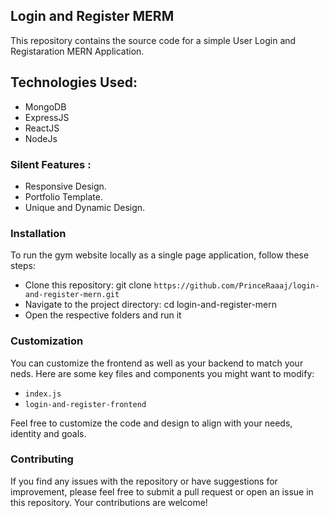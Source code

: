 
## Login and Register MERM

This repository contains the source code for a simple User Login and Registaration MERN Application.


## Technologies Used:

* MongoDB
* ExpressJS
* ReactJS
* NodeJs

### Silent Features :

* Responsive Design.
* Portfolio Template.
* Unique and Dynamic Design.

### Installation
To run the gym website locally as a single page application, follow these steps:
- Clone this repository: git clone `https://github.com/PrinceRaaaj/login-and-register-mern.git`
- Navigate to the project directory: cd login-and-register-mern
- Open the respective folders and run it


### Customization

You can customize the frontend as well as your backend to match your neds. Here are some key files and components you might want to modify:

- `index.js`
- `login-and-register-frontend`

Feel free to customize the code and design to align with your needs, identity and goals.

### Contributing

If you find any issues with the repository or have suggestions for improvement, please feel free to submit a pull request or open an issue in this repository. Your contributions are welcome!





